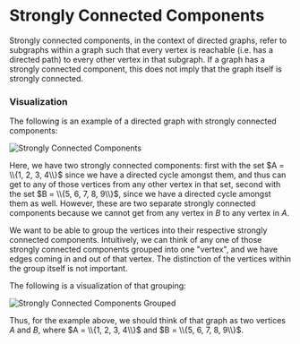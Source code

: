 # Strongly Connected Components

Strongly connected components, in the context of directed graphs, refer to subgraphs within a 
graph such that every vertex is reachable (i.e. has a directed path) to every other vertex in that
subgraph. If a graph has a strongly connected component, this does not imply that the graph itself 
is strongly connected.

### Visualization

The following is an example of a directed graph with strongly connected components:

<img src="https://firebasestorage.googleapis.com/v0/b/algorithm-helper-storage.appspot.com/o/img%2Falgorithms%2Fgraphs%2Fstrongly-connected-components.png?alt=media&token=0311e85b-50c8-4e4c-9585-7372006f165b" alt="Strongly Connected Components" class="img-fluid">

Here, we have two strongly connected components: first with the set $A = \\{1, 2, 3, 4\\}$ since we have 
a directed cycle amongst them, and thus can get to any of those vertices from any other vertex in 
that set, second with the set $B = \\{5, 6, 7, 8, 9\\}$, since we have a directed cycle amongst them as 
well. However, these are two separate strongly connected components because we cannot get from any 
vertex in $B$ to any vertex in $A$.

We want to be able to group the vertices into their respective strongly connected components. 
Intuitively, we can think of any one of those strongly connected components grouped into one 
"vertex", and we have edges coming in and out of that vertex. The distinction of the vertices
within the group itself is not important. 

The following is a visualization of that grouping:

<img src="https://firebasestorage.googleapis.com/v0/b/algorithm-helper-storage.appspot.com/o/img%2Falgorithms%2Fgraphs%2Fstrongly-connected-components-grouped.png?alt=media&token=7e827a15-f10b-47c6-bb1c-ceaf71f81639" alt="Strongly Connected Components Grouped" class="img-fluid">

Thus, for the example above, we should think of that graph as two vertices $A$ and $B$, where 
$A = \\{1, 2, 3, 4\\}$ and $B = \\{5, 6, 7, 8, 9\\}$.
